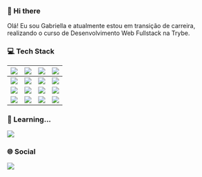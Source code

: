 ### 👋 Hi there 

Olá! Eu sou Gabriella e atualmente estou em transição de carreira, realizando o curso de Desenvolvimento Web Fullstack na Trybe. 

### :computer: Tech Stack

|<img src="https://img.shields.io/badge/JavaScript-F7DF1E.svg?style=for-the-badge&logo=JavaScript&logoColor=black">|<img src="https://img.shields.io/badge/Redux-593D88?style=for-the-badge&logo=redux&logoColor=white">|<img src="https://img.shields.io/badge/Jest-C21325?style=for-the-badge&logo=jest&logoColor=white">| <img src="https://img.shields.io/badge/Docker-2CA5E0?style=for-the-badge&logo=docker&logoColor=white">
 |:------------: | :------------: | :------------: | :------------: |
|<img src="https://img.shields.io/badge/HTML5-E34F26?style=for-the-badge&logo=html5&logoColor=white">|<img src="https://img.shields.io/badge/React-20232A?style=for-the-badge&logo=react&logoColor=61DAFB">|<img src="https://img.shields.io/badge/Node.js-339933.svg?style=for-the-badge&logo=nodedotjs&logoColor=white">|<img src="https://img.shields.io/badge/MySQL-005C84?style=for-the-badge&logo=mysql&logoColor=white">|
|<img src="https://img.shields.io/badge/CSS3-1572B6?style=for-the-badge&logo=css3&logoColor=white">|<img src="https://img.shields.io/badge/Testing%20Library-E33332.svg?style=for-the-badge&logo=Testing-Library&logoColor=white">|<img src="https://img.shields.io/badge/Express%20js-000000?style=for-the-badge&logo=express&logoColor=white">|<img src="https://img.shields.io/badge/Sequelize-52B0E7?style=for-the-badge&logo=Sequelize&logoColor=white">|
|<img src="https://img.shields.io/badge/GIT-E44C30?style=for-the-badge&logo=git&logoColor=white">|<img src="https://img.shields.io/badge/Vite-B73BFE?style=for-the-badge&logo=vite&logoColor=FFD62E">|<img src="https://img.shields.io/badge/Mocha-8D6748?style=for-the-badge&logo=Mocha&logoColor=white">|<img src="https://img.shields.io/badge/TypeScript-007ACC?style=for-the-badge&logo=typescript&logoColor=white">|


### 🌱 Learning...

<img src="https://img.shields.io/badge/Python-FFD43B?style=for-the-badge&logo=python&logoColor=blue"/>


### :globe_with_meridians: Social

<a href="https://www.linkedin.com/in/gab-vieira/"><img src="https://img.shields.io/badge/LinkedIn-0A66C2.svg?style=for-the-badge&logo=LinkedIn&logoColor=white"></a>
